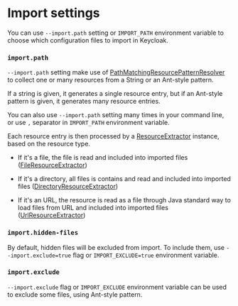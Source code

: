 # Import settings

You can use `--import.path` setting or `IMPORT_PATH` environment variable to choose which configuration files to import in Keycloak.

### `import.path`

`--import.path` setting make use
of [PathMatchingResourcePatternResolver](https://docs.spring.io/spring-framework/docs/current/javadoc-api/org/springframework/core/io/support/PathMatchingResourcePatternResolver.html)
to collect one or many resources from a String or an Ant-style pattern.

If a string is given, it generates a single resource entry, but if an Ant-style pattern is given, it generates many resource entries.

You can also use `--import.path` setting many times in your command line, or use `,` separator in `IMPORT_PATH` environment variable.

Each resource entry is then processed by a [ResourceExtractor](../src/main/java/de/adorsys/keycloak/config/provider/ResourceExtractor.java) instance,
based on the resource type.

- If it's a file, the file is read and included into imported
  files ([FileResourceExtractor](../src/main/java/de/adorsys/keycloak/config/provider/FileResourceExtractor.java))

- If it's a directory, all files is contains and read and included into imported
  files ([DirectoryResourceExtractor](../src/main/java/de/adorsys/keycloak/config/provider/DirectoryResourceExtractor.java))

- If it's an URL, the resource is read as a file through Java standard way to load files from URL and included into imported
  files ([UrlResourceExtractor](../src/main/java/de/adorsys/keycloak/config/provider/UrlResourceExtractor.java))

### `import.hidden-files`

By default, hidden files will be excluded from import. To include them, use `--import.exclude=true` flag or `IMPORT_EXCLUDE=true` environment
variable.

### `import.exclude`

`--import.exclude` flag or `IMPORT_EXCLUDE` environment variable can be used to exclude some files, using Ant-style pattern.
